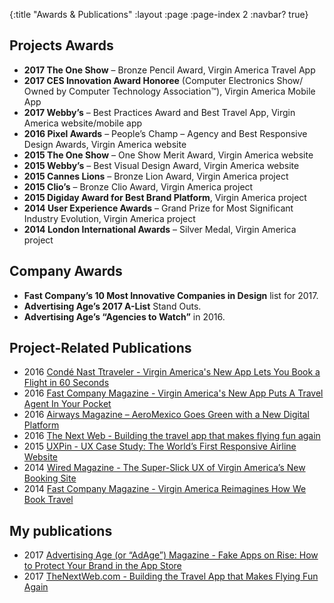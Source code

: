 {:title "Awards & Publications"
 :layout :page
 :page-index 2
 :navbar? true}

## Projects Awards

* **2017 The One Show** – Bronze Pencil Award, Virgin America Travel App
* **2017 CES Innovation Award Honoree** (Computer Electronics Show/ Owned by Computer Technology Association™), Virgin America Mobile App
* **2017 Webby’s** – Best Practices Award and Best Travel App, Virgin America website/mobile app
* **2016 Pixel Awards** – People’s Champ – Agency and Best Responsive Design Awards, Virgin America website
* **2015 The One Show** – One Show Merit Award, Virgin America website
* **2015 Webby’s** – Best Visual Design Award, Virgin America website
* **2015 Cannes Lions** – Bronze Lion Award, Virgin America project
* **2015 Clio’s** – Bronze Clio Award, Virgin America project
* **2015 Digiday Award for Best Brand Platform**, Virgin America project
* **2014 User Experience Awards** – Grand Prize for Most Significant Industry Evolution, Virgin America project
* **2014 London International Awards** – Silver Medal, Virgin America project

## Company Awards

* **Fast Company’s 10 Most Innovative Companies in Design** list for 2017.
* **Advertising Age’s 2017 A-List** Stand Outs.
* **Advertising Age’s “Agencies to Watch”** in 2016.

## Project-Related Publications

* 2016 [Condé Nast Ttraveler - Virgin America's New App Lets You Book a Flight in 60 Seconds](http://www.cntraveler.com/stories/2016-07-28/virgin-america-new-app-lets-you-book-a-flight-in-60-seconds)
* 2016 [Fast Company Magazine - Virgin America's New App Puts A Travel Agent In Your Pocket](https://www.fastcodesign.com/3062242/terminal-velocity/virgin-americas-new-app-puts-a-travel-agent-in-your-pocket)
* 2016 [Airways Magazine – AeroMexico Goes Green with a New Digital Platform](https://airwaysmag.com/industry/aeromexico-new-digital-platform/)
* 2016 [The Next Web - Building the travel app that makes flying fun again](https://thenextweb.com/insider/2016/09/29/the-app-that-makes-flying-fun-again/)
* 2015 [UXPin - UX Case Study: The World’s First Responsive Airline Website](https://www.uxpin.com/studio/blog/ux-case-study-the-worlds-first-responsive-airline-website/)
* 2014 [Wired Magazine - The Super-Slick UX of Virgin America’s New Booking Site](https://www.wired.com/2014/06/the-super-slick-ux-of-virgin-americas-new-booking-site/)
* 2014 [Fast Company Magazine - Virgin America Reimagines How We Book Travel](https://www.fastcodesign.com/3031797/virgin-america-reimagines-how-we-book-travel)

## My publications

* 2017 [Advertising Age (or “AdAge”) Magazine - Fake Apps on Rise: How to Protect Your Brand in the App Store](http://adage.com/article/digitalnext/protecting-brands-fake-apps/307483/)
* 2017 [TheNextWeb.com - Building the Travel App that Makes Flying Fun Again](https://thenextweb.com/insider/2016/09/29/the-app-that-makes-flying-fun-again/#.tnw_qrCjrLFC)
